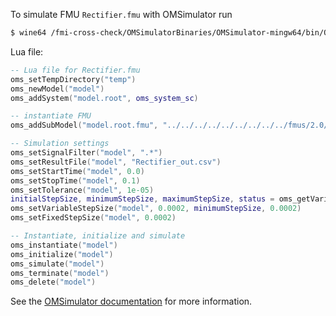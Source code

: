 To simulate FMU `Rectifier.fmu` with OMSimulator run
```bash
$ wine64 /fmi-cross-check/OMSimulatorBinaries/OMSimulator-mingw64/bin/OMSimulator.exe --stripRoot=true --skipCSVHeader=true --addParametersToCSV=true --intervals=500 --suppressPath=true --timeout=60 Rectifier.lua
```

Lua file:
```lua
-- Lua file for Rectifier.fmu
oms_setTempDirectory("temp")
oms_newModel("model")
oms_addSystem("model.root", oms_system_sc)

-- instantiate FMU
oms_addSubModel("model.root.fmu", "../../../../../../../../../fmus/2.0/me/win64/MapleSim/2018/Rectifier/Rectifier.fmu")

-- Simulation settings
oms_setSignalFilter("model", ".*")
oms_setResultFile("model", "Rectifier_out.csv")
oms_setStartTime("model", 0.0)
oms_setStopTime("model", 0.1)
oms_setTolerance("model", 1e-05)
initialStepSize, minimumStepSize, maximumStepSize, status = oms_getVariableStepSize("model")
oms_setVariableStepSize("model", 0.0002, minimumStepSize, 0.0002)
oms_setFixedStepSize("model", 0.0002)

-- Instantiate, initialize and simulate
oms_instantiate("model")
oms_initialize("model")
oms_simulate("model")
oms_terminate("model")
oms_delete("model")
```

See the [OMSimulator documentation](https://openmodelica.org/doc/OMSimulator/master/html/index.html) for more information.